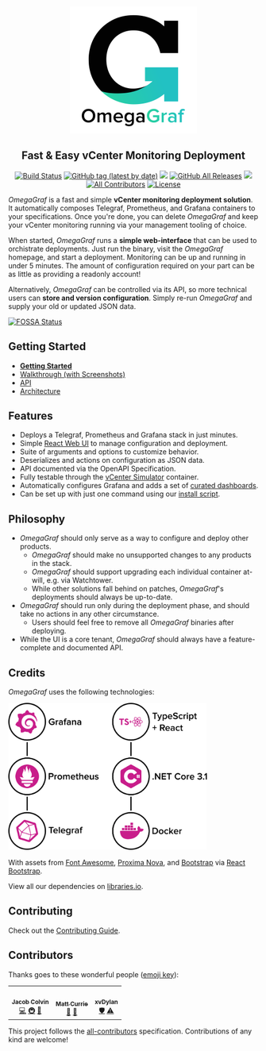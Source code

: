 <!-- markdownlint-disable -->
<p align="center">
  <a href="#"><img src="docs/branding/logo/dist/logo_name_g_1024.png" width="256px" height="256px" /></a>
</p>

<h2 align="center">Fast & Easy vCenter Monitoring Deployment</h2>

<p align="center">
  <a href="https://github.com/MacroPower/OmegaGraf/actions"><img alt="Build Status" src="https://github.com/MacroPower/OmegaGraf/workflows/Build/badge.svg"></a>
  <a href="https://github.com/MacroPower/OmegaGraf/releases"><img alt="GitHub tag (latest by date)" src="https://img.shields.io/github/v/tag/MacroPower/OmegaGraf"></a>
<a href="https://app.fossa.com/projects/git%2Bgithub.com%2FMacroPower%2FOmegaGraf?ref=badge_shield" alt="FOSSA Status"><img src="https://app.fossa.com/api/projects/git%2Bgithub.com%2FMacroPower%2FOmegaGraf.svg?type=shield"/></a>
  <a href="https://github.com/MacroPower/OmegaGraf/releases"><img alt="GitHub All Releases" src="https://img.shields.io/github/downloads/MacroPower/OmegaGraf/total"></a>
  <a href="https://bestpractices.coreinfrastructure.org/projects/3874"><img src="https://bestpractices.coreinfrastructure.org/projects/3874/badge"></a>
  <a href="#contributors-"><img alt="All Contributors" src="https://img.shields.io/badge/all_contributors-3-blue.svg"></a>
  <a href="#"><img alt="License" src="https://img.shields.io/github/license/MacroPower/OmegaGraf"></a>
</p>

_OmegaGraf_ is a fast and simple **vCenter monitoring deployment solution**.
It automatically composes Telegraf, Prometheus, and Grafana containers
to your specifications. Once you're done, you can delete _OmegaGraf_ and keep
your vCenter monitoring running via your management tooling of choice.

When started, _OmegaGraf_ runs a **simple web-interface** that can be used to
orchistrate deployments. Just run the binary, visit the _OmegaGraf_ homepage,
and start a deployment. Monitoring can be up and running in under 5 minutes.
The amount of configuration required on your part can be as little as providing
a readonly account!

Alternatively, _OmegaGraf_ can be controlled via its API, so more technical
users can **store and version configuration**. Simply re-run _OmegaGraf_ and
supply your old or updated JSON data.


[![FOSSA Status](https://app.fossa.com/api/projects/git%2Bgithub.com%2FMacroPower%2FOmegaGraf.svg?type=large)](https://app.fossa.com/projects/git%2Bgithub.com%2FMacroPower%2FOmegaGraf?ref=badge_large)

## Getting Started

<!-- markdownlint-enable -->

- **[Getting Started](docs/getting-started.md)**
- [Walkthrough (with Screenshots)](docs/walkthrough.md)
- [API](docs/api.md)
- [Architecture](docs/architecture.md)

## Features

- Deploys a Telegraf, Prometheus and Grafana stack in just minutes.
- Simple [React Web UI](ui) to manage configuration and deployment.
- Suite of arguments and options to customize behavior.
- Deserializes and actions on configuration as JSON data.
- API documented via the OpenAPI Specification.
- Fully testable through the [vCenter Simulator](https://github.com/OmegaGraf/docker-vcsim) container.
- Automatically configures Grafana and adds a set of [curated dashboards](grafana).
- Can be set up with just one command using our [install script](install).

## Philosophy

- _OmegaGraf_ should only serve as a way to configure and deploy other products.
  - _OmegaGraf_ should make no unsupported changes to any products in the stack.
  - _OmegaGraf_ should support upgrading each individual container at-will, e.g. via Watchtower.
  - While other solutions fall behind on patches, _OmegaGraf_'s deployments should always be up-to-date.
- _OmegaGraf_ should run only during the deployment phase, and should take no actions in any other circumstance.
  - Users should feel free to remove all _OmegaGraf_ binaries after deploying.
- While the UI is a core tenant, _OmegaGraf_ should always have a feature-complete and documented API.

## Credits

_OmegaGraf_ uses the following technologies:

<p align="left">
  <img src="docs/branding/graphs/dist/tech_1440.png" width="400px">
</p>

With assets from [Font Awesome](https://fontawesome.com/),
[Proxima Nova](https://www.marksimonson.com/fonts/view/proxima-nova), and
[Bootstrap](https://getbootstrap.com/) via [React Bootstrap](https://react-bootstrap.github.io/).

View all our dependencies on [libraries.io](https://libraries.io/github/MacroPower/OmegaGraf).

## Contributing

Check out the [Contributing Guide](CONTRIBUTING.md).

## Contributors

Thanks goes to these wonderful people ([emoji key](https://allcontributors.org/docs/en/emoji-key)):

<!-- ALL-CONTRIBUTORS-LIST:START - Do not remove or modify this section -->
<!-- prettier-ignore-start -->
<!-- markdownlint-disable -->
<table>
  <tr>
    <td align="center"><a href="https://github.com/MacroPower"><img src="https://avatars1.githubusercontent.com/u/5648814?v=4" width="100px;" alt=""/><br /><sub><b>Jacob Colvin</b></sub></a><br /><a href="https://github.com/MacroPower/OmegaGraf/commits?author=MacroPower" title="Code">💻</a> <a href="#infra-MacroPower" title="Infrastructure (Hosting, Build-Tools, etc)">🚇</a> <a href="#maintenance-MacroPower" title="Maintenance">🚧</a></td>
    <td align="center"><a href="https://github.com/curriemw"><img src="https://avatars2.githubusercontent.com/u/2603635?v=4" width="100px;" alt=""/><br /><sub><b>Matt Currie</b></sub></a><br /><a href="#projectManagement-curriemw" title="Project Management">📆</a> <a href="#design-curriemw" title="Design">🎨</a></td>
    <td align="center"><a href="https://github.com/xvDylan"><img src="https://avatars0.githubusercontent.com/u/55466545?v=4" width="100px;" alt=""/><br /><sub><b>xvDylan</b></sub></a><br /><a href="#security-xvDylan" title="Security">🛡️</a> <a href="https://github.com/MacroPower/OmegaGraf/commits?author=xvDylan" title="Tests">⚠️</a></td>
  </tr>
</table>

<!-- markdownlint-enable -->
<!-- prettier-ignore-end -->
<!-- ALL-CONTRIBUTORS-LIST:END -->

This project follows the [all-contributors](https://github.com/all-contributors/all-contributors)
specification. Contributions of any kind are welcome!